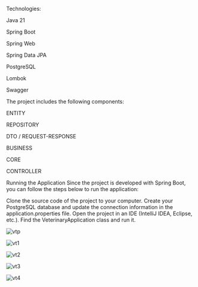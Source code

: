 Technologies:

Java 21

Spring Boot

Spring Web

Spring Data JPA

PostgreSQL

Lombok

Swagger



The project includes the following components:

ENTITY

REPOSITORY

DTO / REQUEST-RESPONSE

BUSINESS

CORE

CONTROLLER


Running the Application
Since the project is developed with Spring Boot, you can follow the steps below to run the application:

Clone the source code of the project to your computer.
Create your PostgreSQL database and update the connection information in the application.properties file.
Open the project in an IDE (IntelliJ IDEA, Eclipse, etc.).
Find the VeterinaryApplication class and run it.


![vtp](https://github.com/goksuayaz/VetApp/assets/159562162/f622c12d-ed6a-4f97-b544-23105d39b89d)

![vt1](https://github.com/goksuayaz/VetApp/assets/159562162/fd1ebb14-c9ca-4367-aa6b-e0ac80834316)

![vt2](https://github.com/goksuayaz/VetApp/assets/159562162/c4046fba-5811-48ab-b938-158363fcb53e)

![vt3](https://github.com/goksuayaz/VetApp/assets/159562162/46f770da-0e8c-4983-b2db-6d9a85ce80e3)

![vt4](https://github.com/goksuayaz/VetApp/assets/159562162/8c07fca1-1803-4e4d-9de6-13ae82010e1d)


